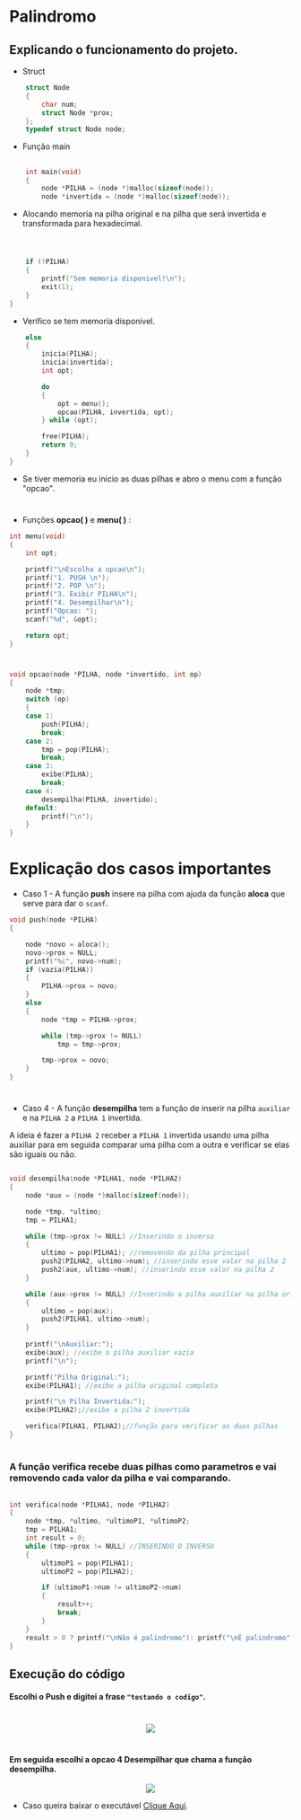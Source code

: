 # Palindromo

## Explicando o funcionamento do projeto.

- Struct

```c
    struct Node
    {
        char num;
        struct Node *prox;
    };
    typedef struct Node node;

```

- Função main

##

```c
    int main(void)
    {
        node *PILHA = (node *)malloc(sizeof(node));
        node *invertida = (node *)malloc(sizeof(node));
```

- Alocando memoria na pilha original e na pilha que será
  invertida e transformada para hexadecimal.

#

```c

    if (!PILHA)
    {
        printf("Sem memoria disponivel!\n");
        exit(1);
    }
}
```

- Verifico se tem memoria disponivel.

```c
    else
    {
        inicia(PILHA);
        inicia(invertida);
        int opt;

        do
        {
            opt = menu();
            opcao(PILHA, invertida, opt);
        } while (opt);

        free(PILHA);
        return 0;
    }
}
```

- Se tiver memoria eu inicio as duas pilhas e abro o menu com a função "opcao".

#

- Funções **opcao( )** e **menu( )** :

```c
int menu(void)
{
    int opt;

    printf("\nEscolha a opcao\n");
    printf("1. PUSH \n");
    printf("2. POP \n");
    printf("3. Exibir PILHA\n");
    printf("4. Desempilhar\n");
    printf("Opcao: ");
    scanf("%d", &opt);

    return opt;
}
```

#

```c
void opcao(node *PILHA, node *invertido, int op)
{
    node *tmp;
    switch (op)
    {
    case 1:
        push(PILHA);
        break;
    case 2:
        tmp = pop(PILHA);
        break;
    case 3:
        exibe(PILHA);
        break;
    case 4:
        desempilha(PILHA, invertido);
    default:
        printf("\n");
    }
}
```

#

# Explicação dos casos importantes

- Caso 1 - A função **push** insere na pilha com ajuda da função **aloca** que serve para dar o `scanf`.

```c
void push(node *PILHA)
{

    node *novo = aloca();
    novo->prox = NULL;
    printf("%c", novo->num);
    if (vazia(PILHA))
    {
        PILHA->prox = novo;
    }
    else
    {
        node *tmp = PILHA->prox;

        while (tmp->prox != NULL)
            tmp = tmp->prox;

        tmp->prox = novo;
    }
}

```

#

- Caso 4 - A função **desempilha** tem a função de inserir na pilha `auxiliar` e na `PILHA 2` a `PILHA 1` invertida.

A ideia é fazer a `PILHA 2` receber a `PILHA 1` invertida usando uma pilha auxiliar para em seguida comparar uma pilha com a outra e verificar se elas são iguais ou não.

```c

void desempilha(node *PILHA1, node *PILHA2)
{
    node *aux = (node *)malloc(sizeof(node));

    node *tmp, *ultimo;
    tmp = PILHA1;

    while (tmp->prox != NULL) //Inserindo o inverso
    {
        ultimo = pop(PILHA1); //removendo da pilha principal
        push2(PILHA2, ultimo->num); //inserindo esse valor na pilha 2
        push2(aux, ultimo->num); //inserindo esse valor na pilha 2
    }

    while (aux->prox != NULL) //Inserindo a pilha auxiliar na pilha original de volta
    {
        ultimo = pop(aux);
        push2(PILHA1, ultimo->num);
    }
    
    printf("\nAuxiliar:");
    exibe(aux); //exibe a pilha auxiliar vazia
    printf("\n");

    printf("Pilha Original:");
    exibe(PILHA1); //exibe a pilha original completa

    printf("\n Pilha Invertida:");
    exibe(PILHA2);//exibe a pilha 2 invertida

    verifica(PILHA1, PILHA2);//função para verificar as duas pilhas
}
```

#

### A função __verifica__ recebe duas pilhas como parametros e vai removendo cada valor da pilha e vai comparando.
```c

int verifica(node *PILHA1, node *PILHA2)
{
    node *tmp, *ultimo, *ultimoP1, *ultimoP2;
    tmp = PILHA1;
    int result = 0;
    while (tmp->prox != NULL) //INSERINDO O INVERSO
    {
        ultimoP1 = pop(PILHA1);
        ultimoP2 = pop(PILHA2);

        if (ultimoP1->num != ultimoP2->num)
        {
            result++;
            break;
        }
    }
    result > 0 ? printf("\nNão é palindromo"): printf("\nÉ palindromo");
}
```


##  Execução do código

#### Escolhi o **Push** e digitei a frase `"testando o codigo"`.
#
 <p align="center"><img src="Capturar1.jpg " /></p>

#


#### Em seguida escolhi a opcao 4 **Desempilhar** que chama a função __desempilha__.

<p align="center"><img src="Capturar2.jpg " /></p>


- Caso queira baixar o executável [Clique Aqui](https://github.com/Javiercuba/Estruturas_de_dados1/releases/download/1.0/palindromo).

